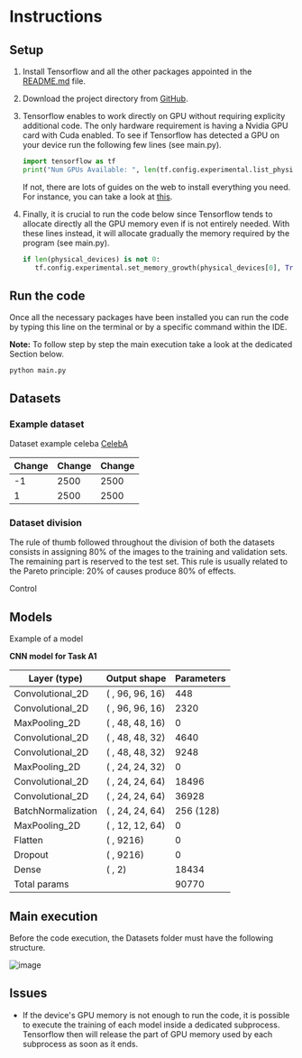 # Instructions

## Setup

1. Install Tensorflow and all the other packages appointed in the [README.md](https://github.com/EdoardoGruppi/AMLS_II_assignment20_21/blob/main/README.md) file.

2. Download the project directory from [GitHub](https://github.com/EdoardoGruppi/AMLS_II_assignment20_21).
3. Tensorflow enables to work directly on GPU without requiring explicity additional code. The only hardware requirement is having a Nvidia GPU card with Cuda enabled. To see if Tensorflow has detected a GPU on your device run the following few lines (see main.py).

   ```python
   import tensorflow as tf
   print("Num GPUs Available: ", len(tf.config.experimental.list_physical_devices('GPU')))
   ```

   If not, there are lots of guides on the web to install everything you need. For instance, you can take a look at
   [this](https://deeplizard.com/learn/video/IubEtS2JAiY).

4. Finally, it is crucial to run the code below since Tensorflow tends to allocate directly all the GPU memory even if is not entirely needed. With these lines instead, it will allocate gradually the memory required by the program (see main.py).

   ```python
   if len(physical_devices) is not 0:
      tf.config.experimental.set_memory_growth(physical_devices[0], True)
   ```

## Run the code

Once all the necessary packages have been installed you can run the code by typing this line on the terminal or by a specific command within the IDE.

**Note:** To follow step by step the main execution take a look at the dedicated Section below.

```
python main.py
```

## Datasets

### Example dataset

Dataset example celeba [CelebA](http://mmlab.ie.cuhk.edu.hk/projects/CelebA.html)

| Change | Change | Change |
| ------ | ------ | ------ |
| -1     | 2500   | 2500   |
| 1      | 2500   | 2500   |

### Dataset division

The rule of thumb followed throughout the division of both the datasets consists in assigning 80\% of the images to the training and validation sets. The remaining part is reserved to the test set. This rule is usually related to the Pareto principle: 20\% of causes produce 80\% of effects.

Control

## Models

Example of a model

**CNN model for Task A1**

| Layer (type)       | Output shape    | Parameters |
| ------------------ | --------------- | ---------- |
| Convolutional_2D   | ( , 96, 96, 16) | 448        |
| Convolutional_2D   | ( , 96, 96, 16) | 2320       |
| MaxPooling_2D      | ( , 48, 48, 16) | 0          |
| Convolutional_2D   | ( , 48, 48, 32) | 4640       |
| Convolutional_2D   | ( , 48, 48, 32) | 9248       |
| MaxPooling_2D      | ( , 24, 24, 32) | 0          |
| Convolutional_2D   | ( , 24, 24, 64) | 18496      |
| Convolutional_2D   | ( , 24, 24, 64) | 36928      |
| BatchNormalization | ( , 24, 24, 64) | 256 (128)  |
| MaxPooling_2D      | ( , 12, 12, 64) | 0          |
| Flatten            | ( , 9216)       | 0          |
| Dropout            | ( , 9216)       | 0          |
| Dense              | ( , 2)          | 18434      |
| Total params       |                 | 90770      |

## Main execution

Before the code execution, the Datasets folder must have the following structure.

![image](https://user-images.githubusercontent.com/48513387/100546886-065feb80-3264-11eb-97a5-fc698833878b.png)

## Issues

- If the device's GPU memory is not enough to run the code, it is possible to execute the training of each model inside a dedicated subprocess. Tensorflow then will release the part of GPU memory used by each subprocess as soon as it ends.
